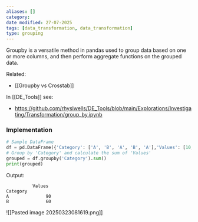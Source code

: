```yaml
---
aliases: []
category:
date modified: 27-07-2025
tags: [data_transformation, data_transformation]
type: grouping
---
```

Groupby is a versatile method in pandas used to group data based on one or more columns, and then perform aggregate functions on the grouped data. 

Related:
- [[Groupby vs Crosstab]]

In [[DE_Tools]] see:
- https://github.com/rhyslwells/DE_Tools/blob/main/Explorations/Investigating/Transformation/group_by.ipynb
### Implementation
```python
# Sample DataFrame
df = pd.DataFrame({'Category': ['A', 'B', 'A', 'B', 'A'],'Values': [10, 20, 30, 40, 50]})
# Group by 'Category' and calculate the sum of 'Values'
grouped = df.groupby('Category').sum()
print(grouped)
```
Output:
```
          Values
Category        
A              90
B              60
```


![[Pasted image 20250323081619.png]]

